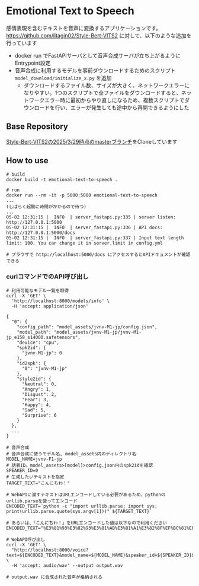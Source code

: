 # Emotional Text to Speech

感情表現を含むテキストを音声に変換するアプリケーションです。
https://github.com/litagin02/Style-Bert-VITS2 に対して、以下のような追加を行っています

- docker run でFastAPIサーバとして音声合成サーバが立ち上がるようにEntrypoint設定
- 音声合成に利用するモデルを事前ダウンロードするためのスクリプト `model_download/initialize_x.py` を追加
    - ダウンロードするファイル数、サイズが大きく、ネットワークエラーになりやすい。1つのスクリプトで全ファイルをダウンロードすると、ネットワークエラー時に最初からやり直しになるため、複数スクリプトでダウンロードを行い、エラーが発生しても途中から再開できるようにした

## Base Repository
[Style-Bert-VITS2の2025/3/29時点のmasterブランチ](https://github.com/litagin02/Style-Bert-VITS2/commit/1d7a7a0d484d56eebe99c5fd88a9ba52091b87bd)をCloneしています

## How to use

```
# build
docker build -t emotional-text-to-speech .

# run
docker run --rm -it -p 5000:5000 emotional-text-to-speech
...
(しばらく起動に時間がかかるので待つ)
...
05-02 12:31:15 |  INFO  | server_fastapi.py:335 | server listen: http://127.0.0.1:5000
05-02 12:31:15 |  INFO  | server_fastapi.py:336 | API docs: http://127.0.0.1:5000/docs
05-02 12:31:15 |  INFO  | server_fastapi.py:337 | Input text length limit: 100. You can change it in server.limit in config.yml

# ブラウザで http://localhost:5000/docs にアクセスするとAPIドキュメントが確認できる
```

### curlコマンドでのAPI呼び出し

```
# 利用可能なモデル一覧を取得
curl -X 'GET' \
  'http://localhost:8000/models/info' \
  -H 'accept: application/json'

{
  "0": {
    "config_path": "model_assets/jvnv-M1-jp/config.json",
    "model_path": "model_assets/jvnv-M1-jp/jvnv-M1-jp_e158_s14000.safetensors",
    "device": "cpu",
    "spk2id": {
      "jvnv-M1-jp": 0
    },
    "id2spk": {
      "0": "jvnv-M1-jp"
    },
    "style2id": {
      "Neutral": 0,
      "Angry": 1,
      "Disgust": 2,
      "Fear": 3,
      "Happy": 4,
      "Sad": 5,
      "Surprise": 6
    }
  },
  ...
}
```

```
# 音声合成
# 音声合成に使うモデル名, model_assets内のディレクトリ名
MODEL_NAME=jvnv-F1-jp
# 話者ID。model_assets>[model]>config.json内のspk2idを確認
SPEAKER_ID=0
# 生成したいテキストを指定
TARGET_TEXT="こんにちわ！"

# WebAPIに渡すテキストはURLエンコードしている必要があるため、pythonのurllib.parseを使ってエンコード
ENCODED_TEXT=`python -c "import urllib.parse; import sys; print(urllib.parse.quote(sys.argv[1]))" ${TARGET_TEXT}`

# あるいは、「こんにちわ！」をURLエンコードした値は以下なので利用ください
ENCODED_TEXT="%E3%81%93%E3%82%93%E3%81%AB%E3%81%A1%E3%82%8F%EF%BC%81%EF%BC%81"

# WebAPI呼び出し
curl -X 'GET' \
  "http://localhost:8000/voice?text=${ENCODED_TEXT}&model_name=${MODEL_NAME}&speaker_id=${SPEAKER_ID}&sdp_ratio=0.2&noise=0.6&noisew=0.8&length=1&language=JP&auto_split=true&split_interval=0.5&assist_text_weight=1&style=Neutral&style_weight=1" \
  -H 'accept: audio/wav' --output output.wav

# output.wav に合成された音声が格納される
```
